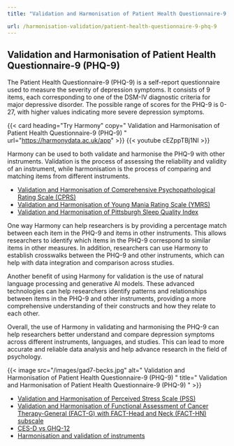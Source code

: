 ```yaml
---
title: "Validation and Harmonisation of Patient Health Questionnaire-9 (PHQ-9)"

url: /harmonisation-validation/patient-health-questionnaire-9-phq-9
---
```


## Validation and Harmonisation of Patient Health Questionnaire-9 (PHQ-9)

The Patient Health Questionnaire-9 (PHQ-9) is a self-report questionnaire used to measure the severity of depression symptoms. It consists of 9 items, each corresponding to one of the DSM-IV diagnostic criteria for major depressive disorder. The possible range of scores for the PHQ-9 is 0-27, with higher values indicating more severe depression symptoms.

{{< card heading="Try Harmony" copy=" Validation and Harmonisation of Patient Health Questionnaire-9 (PHQ-9) " url="https://harmonydata.ac.uk/app" >}}
{{< youtube cEZppTBj1NI >}}

Harmony can be used to both validate and harmonise the PHQ-9 with other instruments. Validation is the process of assessing the reliability and validity of an instrument, while harmonisation is the process of comparing and matching items from different instruments.

* [Validation and Harmonisation of Comprehensive Psychopathological Rating Scale (CPRS)](/harmonisation-validation/comprehensive-psychopathological-rating-scale-cprs)
* [Validation and Harmonisation of Young Mania Rating Scale (YMRS)](/harmonisation-validation/young-mania-rating-scale-ymrs)
* [Validation and Harmonisation of Pittsburgh Sleep Quality Index](/harmonisation-validation/pittsburgh-sleep-quality-index)

One way Harmony can help researchers is by providing a percentage match between each item in the PHQ-9 and items in other instruments. This allows researchers to identify which items in the PHQ-9 correspond to similar items in other measures. In addition, researchers can use Harmony to establish crosswalks between the PHQ-9 and other instruments, which can help with data integration and comparison across studies.

Another benefit of using Harmony for validation is the use of natural language processing and generative AI models. These advanced technologies can help researchers identify patterns and relationships between items in the PHQ-9 and other instruments, providing a more comprehensive understanding of their constructs and how they relate to each other.

Overall, the use of Harmony in validating and harmonising the PHQ-9 can help researchers better understand and compare depression symptoms across different instruments, languages, and studies. This can lead to more accurate and reliable data analysis and help advance research in the field of psychology. 


{{< image src="/images/gad7-becks.jpg" alt=" Validation and Harmonisation of Patient Health Questionnaire-9 (PHQ-9) " title=" Validation and Harmonisation of Patient Health Questionnaire-9 (PHQ-9) " >}}









* [Validation and Harmonisation of Perceived Stress Scale (PSS)](/harmonisation-validation/perceived-stress-scale-pss)
* [Validation and Harmonisation of Functional Assessment of Cancer Therapy-General (FACT-G) with FACT-Head and Neck (FACT-HN) subscale](/harmonisation-validation/functional-assessment-of-cancer-therapy-general-fact-g-with-fact-head-and-neck-fact-hn-subscale)
* [CES-D vs GHQ-12](/ces-d-vs-ghq-12)
* [Harmonisation and validation of instruments](/harmonisation-validation/)
